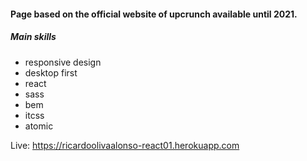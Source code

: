 #### Page based on the official website of upcrunch available until 2021.
##### Main skills
- responsive design
- desktop first
- react
- sass
- bem
- itcss
- atomic

Live: https://ricardoolivaalonso-react01.herokuapp.com
